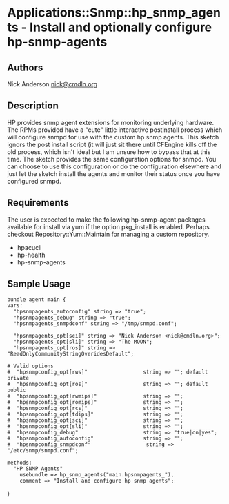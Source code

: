 # Applications::Snmp::hp_snmp_agents - Install and optionally configure hp-snmp-agents

## Authors
Nick Anderson <nick@cmdln.org>

## Description
HP provides snmp agent extensions for monitoring underlying hardware.
The RPMs provided have a "cute" little interactive postinstall process which
will configure snmpd for use with the custom hp snmp agents. This sketch ignors
the post install script (it will just sit there until CFEngine kills off the old
process, which isn't ideal but I am unsure how to bypass that at this time. The
sketch provides the same configuration options for snmpd. You can choose to use
this configuration or do the configuration elsewhere and just let the sketch
install the agents and monitor their status once you have configured snmpd.

## Requirements
The user is expected to make the following hp-snmp-agent packages available for
install via yum if the option pkg_install is enabled. Perhaps checkout
Repository::Yum::Maintain for managing a custom repository.

* hpacucli
* hp-health
* hp-snmp-agents

## Sample Usage

    bundle agent main {
    vars:
      "hpsnmpagents_autoconfig" string => "true";   
      "hpsnmpagents_debug" string => "true";   
      "hpsnmpagents_snmpdconf" string => "/tmp/snmpd.conf";   

      "hpsnmpagents_opt[sci]" string => "Nick Anderson <nick@cmdln.org>";
      "hpsnmpagents_opt[sli]" string => "The MOON";
      "hpsnmpagents_opt[ros]" string => "ReadOnlyCommunityStringOveridesDefault";

    # Valid options
    #  "hpsnmpconfig_opt[rws]"                  string => ""; default private
    #  "hpsnmpconfig_opt[ros]"                  string => ""; default public
    #  "hpsnmpconfig_opt[rwmips]"               string => "";
    #  "hpsnmpconfig_opt[romips]"               string => "";
    #  "hpsnmpconfig_opt[rcs]"                  string => "";
    #  "hpsnmpconfig_opt[tdips]"                string => "";
    #  "hpsnmpconfig_opt[sci]"                  string => "";
    #  "hpsnmpconfig_opt[sli]"                  string => "";
    #  "hpsnmpconfig_debug"                     string => "true|on|yes";
    #  "hpsnmpconfig_autoconfig"                string => "";
    #  "hpsnmpconfig_snmpdconf"                  string => "/etc/snmp/snmpd.conf";

    methods:
      "HP SNMP Agents"
        usebundle => hp_snmp_agents("main.hpsnmpagents_"),
        comment => "Install and configure hp snmp agents";
}

